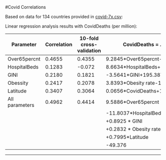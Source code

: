 #Covid Correlations


Based on data for 134 countries provided in [covid-7x.csv](https://github.com/Sukii/Coronavirus-data/blob/master/covid-7x.csv):

Linear regression analysis results with CovidDeaths (per million):


Parameter        |Correlation |10-fold cross-validation |CovidDeaths = ...
-----------------|------------|-------------------|---------------------------
Over65percnt     |0.4655      |0.4355             |9.2845*Over65percnt-30.11
HospitalBeds     |0.1283      |-0.072             |8.6634*HospitalBeds+29.1854
GINI             |0.2180      |0.1821             |-3.5641*GINI+195.3872
Obessity         |0.2417      |0.2078             |3.8393*Obesity rate-11.3256
Latitude         |0.3407      |0.3064             |0.0656*CovidDeaths+16.4157
All parameters   |0.4962      |0.4414             |9.5886*Over65percnt
                 |            |                   |  -11.8037*HospitalBeds
		 |	      |		          |  +0.8925 * GINI
		 |	      |			  |  +0.2832 * Obesity rate
		 |	      |		          |  +0.7995*Latitude
		 |	      |			  |  -49.376
--------------------------------------------------------------------------------
